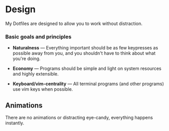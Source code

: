 # Design

My Dotfiles are designed to allow you to work without distraction.

### Basic goals and principles

- **Naturalness** — Everything important should be as few keypresses as possible away from you, and you shouldn't have to think about what you're doing.

- **Economy** — Programs should be simple and light on system resources and highly extensible.

- **Keyboard/vim-centrality** — All terminal programs (and other programs) use vim keys when possible.

## Animations

There are no animations or distracting eye-candy, everything happens instantly.
